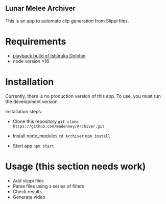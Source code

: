 ## Lunar Melee Archiver

This is an app to automate clip generation from Slippi files.

# Requirements
- [playback build of Ishiiruka Dolphin](https://github.com/project-slippi/Ishiiruka)
- node version >16

# Installation

Currently, there is no production version of this app. To use, you must run the development version.

Installation steps:

- Clone this repository 
 `git clone https://github.com/madenney/Archiver.git`

- Install node_modules
  `cd Archiver`
  `npm install`

- Start app
  `npm start`


# Usage (this section needs work)
- Add slippi files
- Parse files using a series of filters
- Check results 
- Generate video



